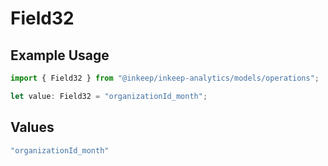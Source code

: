 # Field32

## Example Usage

```typescript
import { Field32 } from "@inkeep/inkeep-analytics/models/operations";

let value: Field32 = "organizationId_month";
```

## Values

```typescript
"organizationId_month"
```
